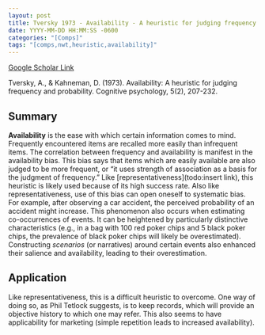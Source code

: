```yaml
---
layout: post
title: Tversky 1973 - Availability - A heuristic for judging frequency and probability
date: YYYY-MM-DD HH:MM:SS -0600
categories: "[Comps]"
tags: "[comps,nwt,heuristic,availability]"
---
```


[Google Scholar Link](https://scholar.google.com/scholar?hl=en&as_sdt=0%2C45&q=Availability%3A+A+heuristic+for+judging+frequency+and+probability&btnG=)

Tversky, A., & Kahneman, D. (1973). Availability: A heuristic for judging frequency and probability. Cognitive psychology, 5(2), 207-232.

## Summary
**Availability** is the ease with which certain information comes to mind.  Frequently encountered items are recalled more easily than infrequent items.  The correlation between frequency and availability is manifest in the availability bias.  This bias says that items which are easily available are also judged to be more frequent, or “it uses strength of association as a basis for the judgment of frequency.”  Like [representativeness](todo:insert link), this heuristic is likely used because of its high success rate.  Also like representativeness, use of this bias can open oneself to systematic bias.  For example, after observing a car accident, the perceived probability of an accident might increase.  This phenomenon also occurs when estimating co-occurrences of events.  It can be heightened by particularly distinctive characteristics (e.g., in a bag with 100 red poker chips and 5 black poker chips, the prevalence of black poker chips will likely be overestimated).  Constructing _scenarios_ (or narratives) around certain events also enhanced their salience and availability, leading to their overestimation.

## Application
Like representativeness, this is a difficult heuristic to overcome.  One way of doing so, as Phil Tetlock suggests, is to keep records, which will provide an objective history to which one may refer.  This also seems to have applicability for marketing (simple repetition leads to increased availability).